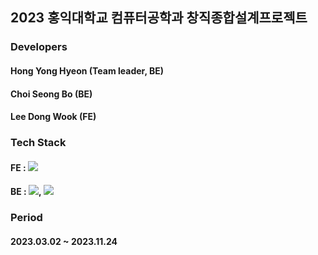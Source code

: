 ##  2023 홍익대학교 컴퓨터공학과 창직종합설계프로젝트

<h3>Developers</h3>
<h4>Hong Yong Hyeon (Team leader, BE)</h4>
<h4>Choi Seong Bo (BE)</h4>
<h4>Lee Dong Wook (FE)</h4>

<h3>Tech Stack</h3>
<h4>FE : <img src = "https://img.shields.io/badge/React-0066CC?style=flat-square&logo=React&logoColor=white"/></h4>
<h4>BE : <img src = "https://img.shields.io/badge/SpringBoot-66FF66?style=flat-square&logo=SpringBoot&logoColor=white"/>, <img src = "https://img.shields.io/badge/Postgresql-FF9999?style=flat-square&logo=Postgresql&logoColor=black"/></h4>

<h3>Period</h3>
<h4>2023.03.02 ~ 2023.11.24</h4>

<!--

**Here are some ideas to get you started:**

🙋‍♀️ A short introduction - what is your organization all about?
🌈 Contribution guidelines - how can the community get involved?
👩‍💻 Useful resources - where can the community find your docs? Is there anything else the community should know?
🍿 Fun facts - what does your team eat for breakfast?
🧙 Remember, you can do mighty things with the power of [Markdown](https://docs.github.com/github/writing-on-github/getting-started-with-writing-and-formatting-on-github/basic-writing-and-formatting-syntax)
-->
